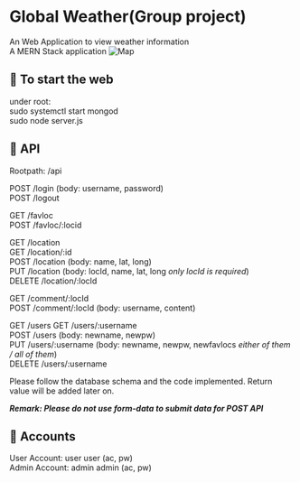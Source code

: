# Global Weather(Group project)
An Web Application to view weather information  
A MERN Stack application
![Map](https://github.com/user-attachments/assets/c6653911-1e17-47ed-b0b1-7eeecc907233)


## :wave: To start the web  
under root:  
sudo systemctl start mongod  
sudo node server.js  

## :newspaper: API  
Rootpath: /api

POST /login (body: username, password)  
POST /logout  

GET /favloc  
POST /favloc/:locid  

GET /location  
GET /location/:id  
POST /location (body: name, lat, long)  
PUT /location (body: locId, name, lat, long  *only locId is required*)  
DELETE /location/:locId

GET /comment/:locId  
POST /comment/:locId (body: username, content)  

GET /users 
GET /users/:username  
POST /users  (body: newname, newpw)  
PUT /users/:username (body: newname, newpw, newfavlocs *either of them / all of them*)  
DELETE /users/:username  

Please follow the database schema and the code implemented.
Return value will be added later on.

***Remark: Please do not use form-data to submit data for POST API***  


## 	:elf: Accounts
User Account: user user (ac, pw)  
Admin Account: admin admin (ac, pw)
